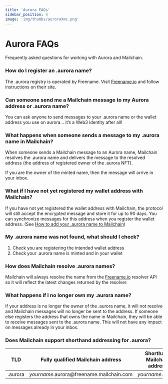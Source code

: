 ```yaml
---
title: 'Aurora FAQs'
sidebar_position: 4
image: 'img/thumbs/auroraXmc.png'
---
```


# Aurora FAQs

Frequently asked questions for working with Aurora and Mailchain.

### How do I register an .aurora name?

The .aurora registry is operated by Freename. Visit [Freename.io](https://freename.io) and follow instructions on their site.

### Can someone send me a Mailchain message to my Aurora address or .aurora name?

You can ask anyone to send messages to your .aurora name or the wallet address you use on aurora… it’s a Web3 identity after all!

### What happens when someone sends a message to my .aurora name in Mailchain?

When someone sends a Mailchain message to an Aurora name, Mailchain resolves the .aurora name and delivers the message to the resolved address (the address of registered owner of the .aurora NFT).

If you are the owner of the minted name, then the message will arrive in your inbox.

### What if I have not yet registered my wallet address with Mailchain?

If you have not yet registered the wallet address with Mailchain, the protocol will still accept the encrypted message and store it for up to 90 days. You can synchronize messages for this address when you register the wallet address. (See [How to add your .aurora name to Mailchain](/user/guides/name-services/aurora/aurora-getting-started#how-to-add-your-aurora-name-to-mailchain))

### My .aurora name was not found, what should I check?

1. Check you are registering the intended wallet address
2. Check your .aurora name is minted and in your wallet

### How does Mailchain resolve .aurora names?

Mailchain will always resolve the name from the [Freename.io](https://freename.io) resolver API so it will reflect the latest changes returned by the resolver.

### What happens if I no longer own my .aurora name?

If your address is no longer the owner of the .aurora name, it will not resolve and Mailchain messages will no longer be sent to the address. If someone else registers the address that owns the name in Mailchain, they will be able to receive messages sent to the .aurora name. This will not have any impact on messages already in your inbox.

### Does Mailchain support shorthand addressing for .aurora?

| TLD     | Fully qualified Mailchain address                     | Shorthand Mailchain address |
| ------- | ----------------------------------------------------- | --------------------------- |
| .aurora | _yourname_.aurora<span>@</span>freename.mailchain.com | _yourname_.aurora           |
